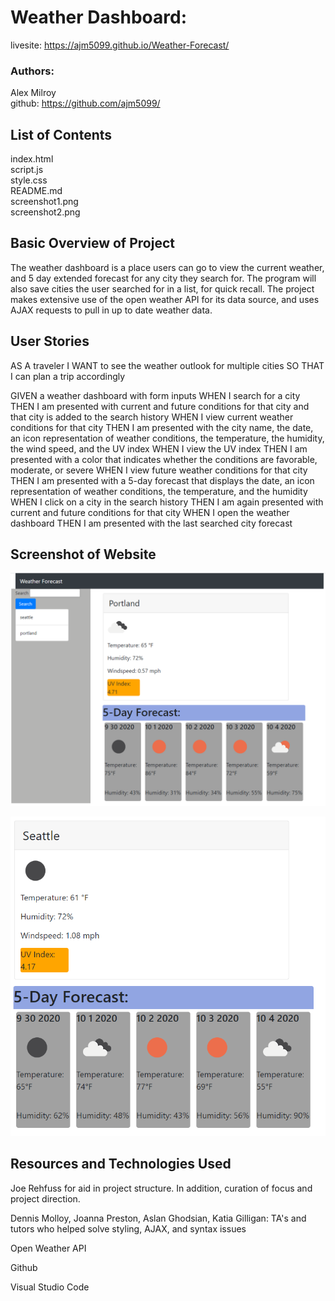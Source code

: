 # Weather Dashboard:
livesite: https://ajm5099.github.io/Weather-Forecast/  

### Authors: 
Alex Milroy  
github: https://github.com/ajm5099/

## List of Contents

index.html  
script.js  
style.css  
README.md  
screenshot1.png  
screenshot2.png 


## Basic Overview of Project
The weather dashboard is a place users can go to view the current weather, and 5 day extended forecast for any city they search for. The program will also save cities the user searched for in a list, for quick recall. The project makes extensive use of the open weather API for its data source, and uses AJAX requests to pull in up to date weather data.


## User Stories
AS A traveler
I WANT to see the weather outlook for multiple cities
SO THAT I can plan a trip accordingly

GIVEN a weather dashboard with form inputs
WHEN I search for a city
THEN I am presented with current and future conditions for that city and that city is added to the search history
WHEN I view current weather conditions for that city
THEN I am presented with the city name, the date, an icon representation of weather conditions, the temperature, the humidity, the wind speed, and the UV index
WHEN I view the UV index
THEN I am presented with a color that indicates whether the conditions are favorable, moderate, or severe
WHEN I view future weather conditions for that city
THEN I am presented with a 5-day forecast that displays the date, an icon representation of weather conditions, the temperature, and the humidity
WHEN I click on a city in the search history
THEN I am again presented with current and future conditions for that city
WHEN I open the weather dashboard
THEN I am presented with the last searched city forecast


## Screenshot of Website

![Site Screenshot](full-application.png)

![Site Screenshot](weather-area.png)


## Resources and Technologies Used

Joe Rehfuss for aid in project structure. In addition, curation of focus and project direction.

Dennis Molloy, Joanna Preston, Aslan Ghodsian, Katia Gilligan: TA's and tutors who helped solve styling, AJAX, and syntax issues
  
Open Weather API

Github

Visual Studio Code
 

